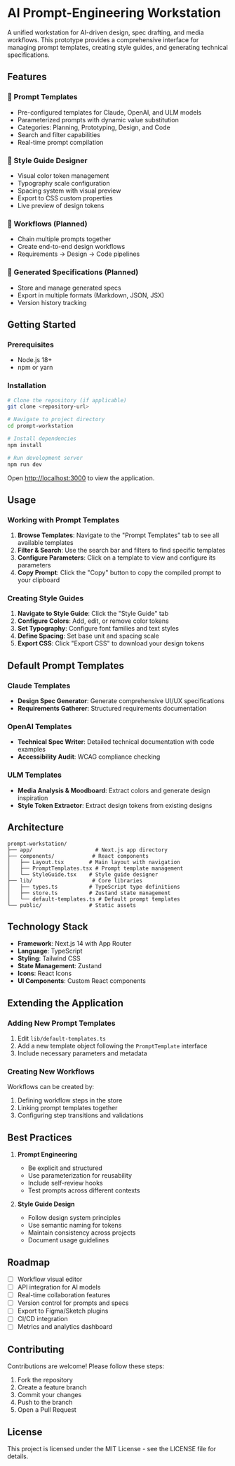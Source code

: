# AI Prompt-Engineering Workstation

A unified workstation for AI-driven design, spec drafting, and media workflows. This prototype provides a comprehensive interface for managing prompt templates, creating style guides, and generating technical specifications.

## Features

### 🎯 Prompt Templates
- Pre-configured templates for Claude, OpenAI, and ULM models
- Parameterized prompts with dynamic value substitution
- Categories: Planning, Prototyping, Design, and Code
- Search and filter capabilities
- Real-time prompt compilation

### 🎨 Style Guide Designer
- Visual color token management
- Typography scale configuration
- Spacing system with visual preview
- Export to CSS custom properties
- Live preview of design tokens

### 🔄 Workflows (Planned)
- Chain multiple prompts together
- Create end-to-end design workflows
- Requirements → Design → Code pipelines

### 📄 Generated Specifications (Planned)
- Store and manage generated specs
- Export in multiple formats (Markdown, JSON, JSX)
- Version history tracking

## Getting Started

### Prerequisites
- Node.js 18+ 
- npm or yarn

### Installation

```bash
# Clone the repository (if applicable)
git clone <repository-url>

# Navigate to project directory
cd prompt-workstation

# Install dependencies
npm install

# Run development server
npm run dev
```

Open [http://localhost:3000](http://localhost:3000) to view the application.

## Usage

### Working with Prompt Templates

1. **Browse Templates**: Navigate to the "Prompt Templates" tab to see all available templates
2. **Filter & Search**: Use the search bar and filters to find specific templates
3. **Configure Parameters**: Click on a template to view and configure its parameters
4. **Copy Prompt**: Click the "Copy" button to copy the compiled prompt to your clipboard

### Creating Style Guides

1. **Navigate to Style Guide**: Click the "Style Guide" tab
2. **Configure Colors**: Add, edit, or remove color tokens
3. **Set Typography**: Configure font families and text styles
4. **Define Spacing**: Set base unit and spacing scale
4. **Export CSS**: Click "Export CSS" to download your design tokens

## Default Prompt Templates

### Claude Templates
- **Design Spec Generator**: Generate comprehensive UI/UX specifications
- **Requirements Gatherer**: Structured requirements documentation

### OpenAI Templates
- **Technical Spec Writer**: Detailed technical documentation with code examples
- **Accessibility Audit**: WCAG compliance checking

### ULM Templates
- **Media Analysis & Moodboard**: Extract colors and generate design inspiration
- **Style Token Extractor**: Extract design tokens from existing designs

## Architecture

```
prompt-workstation/
├── app/                    # Next.js app directory
├── components/            # React components
│   ├── Layout.tsx        # Main layout with navigation
│   ├── PromptTemplates.tsx # Prompt template management
│   └── StyleGuide.tsx    # Style guide designer
├── lib/                   # Core libraries
│   ├── types.ts          # TypeScript type definitions
│   ├── store.ts          # Zustand state management
│   └── default-templates.ts # Default prompt templates
└── public/               # Static assets
```

## Technology Stack

- **Framework**: Next.js 14 with App Router
- **Language**: TypeScript
- **Styling**: Tailwind CSS
- **State Management**: Zustand
- **Icons**: React Icons
- **UI Components**: Custom React components

## Extending the Application

### Adding New Prompt Templates

1. Edit `lib/default-templates.ts`
2. Add a new template object following the `PromptTemplate` interface
3. Include necessary parameters and metadata

### Creating New Workflows

Workflows can be created by:
1. Defining workflow steps in the store
2. Linking prompt templates together
3. Configuring step transitions and validations

## Best Practices

1. **Prompt Engineering**
   - Be explicit and structured
   - Use parameterization for reusability
   - Include self-review hooks
   - Test prompts across different contexts

2. **Style Guide Design**
   - Follow design system principles
   - Use semantic naming for tokens
   - Maintain consistency across projects
   - Document usage guidelines

## Roadmap

- [ ] Workflow visual editor
- [ ] API integration for AI models
- [ ] Real-time collaboration features
- [ ] Version control for prompts and specs
- [ ] Export to Figma/Sketch plugins
- [ ] CI/CD integration
- [ ] Metrics and analytics dashboard

## Contributing

Contributions are welcome! Please follow these steps:
1. Fork the repository
2. Create a feature branch
3. Commit your changes
4. Push to the branch
5. Open a Pull Request

## License

This project is licensed under the MIT License - see the LICENSE file for details.
